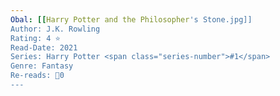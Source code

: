 ```yaml
---
Obal: [[Harry Potter and the Philosopher's Stone.jpg]]
Author: J.K. Rowling
Rating: 4 ⭐
Read-Date: 2021
Series: Harry Potter <span class="series-number">#1</span>
Genre: Fantasy
Re-reads: 🔁0
---
```

